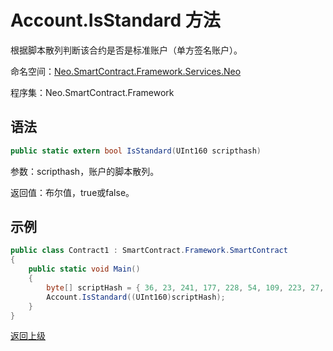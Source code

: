 # Account.IsStandard 方法

根据脚本散列判断该合约是否是标准账户（单方签名账户）。

命名空间：[Neo.SmartContract.Framework.Services.Neo](../../neo.md)

程序集：Neo.SmartContract.Framework

## 语法

```c#
public static extern bool IsStandard(UInt160 scripthash)
```

参数：scripthash，账户的脚本散列。

返回值：布尔值，true或false。

## 示例

```c#
public class Contract1 : SmartContract.Framework.SmartContract
{
    public static void Main()
    {
        byte[] scriptHash = { 36, 23, 241, 177, 228, 54, 109, 223, 27, 237, 139, 54, 207, 38, 132, 101, 172, 3, 10, 73 };
        Account.IsStandard((UInt160)scriptHash);
    }
}
```

[返回上级](../Account.md)